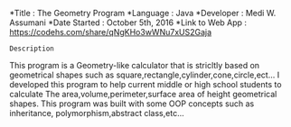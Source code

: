 *Title : The Geometry Program
*Language : Java
*Developer : Medi W. Assumani
*Date Started : October 5th, 2016
*Link to Web App : https://codehs.com/share/qNgKHo3wWNu7xUS2Gaja

    Description
    
This program is a Geometry-like calculator that is stricltly based on geometrical shapes such as square,rectangle,cylinder,cone,circle,ect... I developed this program to help current middle or high school students to calculate The area,volume,perimeter,surface area of height geometrical shapes. This program was built with some OOP concepts such as inheritance, polymorphism,abstract class,etc...

